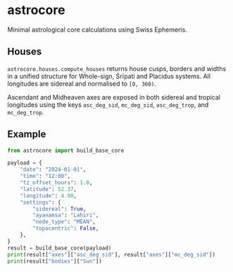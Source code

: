 # astrocore

Minimal astrological core calculations using Swiss Ephemeris.

## Houses

`astrocore.houses.compute_houses` returns house cusps, borders and widths in a
unified structure for Whole-sign, Śrīpati and Placidus systems.  All longitudes
are sidereal and normalised to `[0, 360)`.

Ascendant and Midheaven axes are exposed in both sidereal and tropical
longitudes using the keys `asc_deg_sid`, `mc_deg_sid`, `asc_deg_trop`, and
`mc_deg_trop`.

## Example

```python
from astrocore import build_base_core

payload = {
    "date": "2024-01-01",
    "time": "12:00",
    "tz_offset_hours": 1.0,
    "latitude": 52.37,
    "longitude": 4.90,
    "settings": {
        "sidereal": True,
        "ayanamsa": "Lahiri",
        "node_type": "MEAN",
        "topocentric": False,
    },
}
result = build_base_core(payload)
print(result["axes"]["asc_deg_sid"], result["axes"]["mc_deg_sid"])
print(result["bodies"]["Sun"])
```
